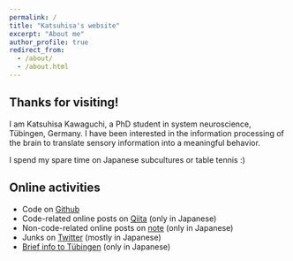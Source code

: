 ```yaml
---
permalink: /
title: "Katsuhisa's website"
excerpt: "About me"
author_profile: true
redirect_from:
  - /about/
  - /about.html
---
```


## Thanks for visiting! ##
I am Katsuhisa Kawaguchi, a PhD student in system neuroscience, Tübingen, Germany. I have been interested in the information processing of the brain to translate sensory information into a meaningful behavior.

I spend my spare time on Japanese subcultures or table tennis :)

## Online activities ##
- Code on [Github](https://github.com/katsu1110)
- Code-related online posts on [Qiita](https://qiita.com/katsu1110) (only in Japanese)
- Non-code-related online posts on [note](https://note.mu/code1110) (only in Japanese)
- Junks on [Twitter](https://twitter.com/kk1110tt) (mostly in Japanese)
- [Brief info to Tübingen](http://code1110.pythonanywhere.com/top_page/) (only in Japanese)
